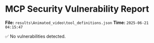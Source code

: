 # MCP Security Vulnerability Report
**File:** `results\Animated_video\tool_definitions.json`
**Time:** `2025-06-21 04:15:47`

✅ No vulnerabilities detected.